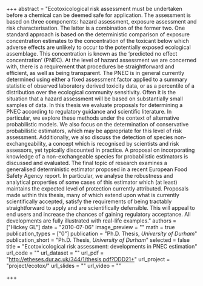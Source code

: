+++
abstract = "Ecotoxicological risk assessment must be undertaken before a chemical can be deemed safe for application. The assessment is based on three components: hazard assessment, exposure assessment and risk characterisation. The latter is a combination of the former two. One standard approach is based on the deterministic comparison of exposure concentration estimates to the concentration of the toxicant below which adverse effects are unlikely to occur to the potentially exposed ecological assemblage. This concentration is known as the ‘predicted no effect concentration’ (PNEC). At the level of hazard assessment we are concerned with, there is a requirement that procedures be straightforward and efficient, as well as being transparent. The PNEC is in general currently determined using either a fixed assessment factor applied to a summary statistic of observed laboratory derived toxicity data, or as a percentile of a distribution over the ecological community sensitivity. Often it is the situation that a hazard assessment will be based on substantially small samples of data. In this thesis we evaluate proposals for determining a PNEC according to regulatory guidance and scientific literature. In particular, we explore these methods under the context of alternative probabilistic models. We also focus on the determination of conservative probabilistic estimators, which may be appropriate for this level of risk assessment. Additionally, we also discuss the detection of species non- exchangeability, a concept which is recognised by scientists and risk assessors, yet typically discounted in practice. A proposal on incorporating knowledge of a non-exchangeable species for probabilistic estimators is discussed and evaluated. The final topic of research examines a generalised deterministic estimator proposed in a recent European Food Safety Agency report. In particular, we analyse the robustness and analytical properties of some cases of this estimator which (at least) maintains the expected level of protection currently attributed. Proposals made within this thesis, many of which extend upon what is currently scientifically accepted, satisfy the requirements of being tractably straightforward to apply and are scientifically defensible. This will appeal to end users and increase the chances of gaining regulatory acceptance. All developments are fully illustrated with real-life examples."
authors = ["Hickey GL"]
date = "2010-07-06"
image_preview = ""
math = true
publication_types = ["0"]
publication = "Ph.D. Thesis, *University of Durham*"
publication_short = "Ph.D. Thesis, *University of Durham*"
selected = false
title = "Ecotoxicological risk assessment: developments in PNEC estimation"
url_code = ""
url_dataset = ""
url_pdf = "http://etheses.dur.ac.uk/344/1/thesis.pdf?DDD21+"
url_project = "project/ecotox/"
url_slides = ""
url_video = ""

+++
